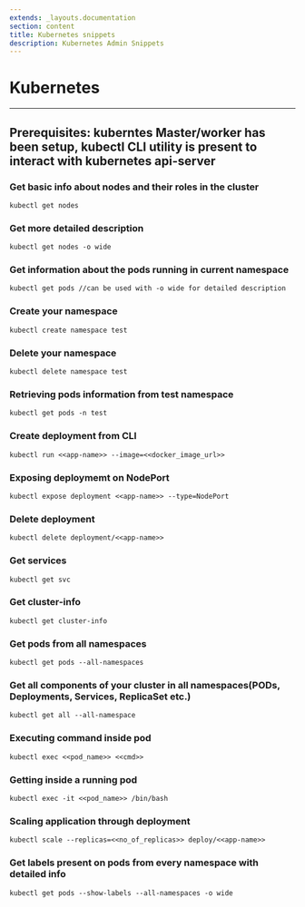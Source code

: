 ```yaml
---
extends: _layouts.documentation
section: content
title: Kubernetes snippets
description: Kubernetes Admin Snippets
---
```


# Kubernetes

---

## Prerequisites: kuberntes Master/worker has been setup, kubectl CLI utility is present to interact with kubernetes api-server

### Get basic info about nodes and their roles in the cluster
```
kubectl get nodes
```

### Get more detailed description
```
kubectl get nodes -o wide
```

### Get information about the pods running in current namespace
```
kubectl get pods //can be used with -o wide for detailed description
```

### Create your namespace
```
kubectl create namespace test
```

### Delete your namespace
```
kubectl delete namespace test
```

### Retrieving pods information from test namespace
```
kubectl get pods -n test
```

### Create deployment from CLI
```
kubectl run <<app-name>> --image=<<docker_image_url>>
```

### Exposing deploymemt on NodePort
```
kubectl expose deployment <<app-name>> --type=NodePort
```

### Delete deployment
```
kubectl delete deployment/<<app-name>>
```

### Get services
```
kubectl get svc
```

### Get cluster-info
```
kubectl get cluster-info
```

### Get pods from all namespaces
```
kubectl get pods --all-namespaces
```

### Get all components of your cluster in all namespaces(PODs, Deployments, Services, ReplicaSet etc.)
```
kubectl get all --all-namespace
```

### Executing command inside pod
```
kubectl exec <<pod_name>> <<cmd>>
```

### Getting inside a running pod
```
kubectl exec -it <<pod_name>> /bin/bash
```

### Scaling application through deployment
```
kubectl scale --replicas=<<no_of_replicas>> deploy/<<app-name>>
```

### Get labels present on pods from every namespace with detailed info
```
kubectl get pods --show-labels --all-namespaces -o wide
```
